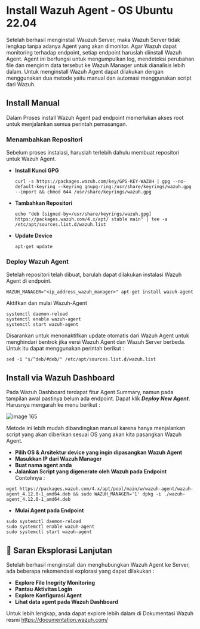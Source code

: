 # Install Wazuh Agent - OS Ubuntu 22.04
Setelah berhasil menginstall Wauzuh Server, maka Wazuh Server tidak lengkap tanpa adanya Agent yang akan dimonitor. Agar Wazuh dapat monitoring terhadap endpoint, setiap endpoint haruslah diinstall Wazuh Agent. Agent ini berfungsi untuk mengumpulkan log, mendeteksi perubahan file dan mengirim data tersebut ke Wazuh Manager untuk dianalisis lebih dalam. Untuk menginstall Wazuh Agent dapat dilakukan dengan menggunakan dua metode yaitu manual dan automasi menggunakan script dari Wazuh.

## Install Manual
Dalam Proses install Wazuh Agent pad endpoint memerlukan akses root untuk menjalankan semua perintah pemasangan. 
### Menambahkan Repositori
Sebelum proses instalasi, haruslah terlebih dahulu membuat repositori untuk Wazuh Agent.
- **Install Kunci GPG**
  ```
  curl -s https://packages.wazuh.com/key/GPG-KEY-WAZUH | gpg --no-default-keyring --keyring gnupg-ring:/usr/share/keyrings/wazuh.gpg --import && chmod 644 /usr/share/keyrings/wazuh.gpg
  ```
- **Tambahkan Repositori**
  ```
  echo "deb [signed-by=/usr/share/keyrings/wazuh.gpg] https://packages.wazuh.com/4.x/apt/ stable main" | tee -a /etc/apt/sources.list.d/wazuh.list
  ```
- **Update Device**
  ```
  apt-get update
  ```
### Deploy Wazuh Agent 
Setelah repositori telah dibuat, barulah dapat dilakukan instalasi Wazuh Agent di endpoint.
```
WAZUH_MANAGER="<ip_address_wazuh_manager>" apt-get install wazuh-agent
```
Aktifkan dan mulai Wazuh-Agent
```
systemctl daemon-reload
systemctl enable wazuh-agent
systemctl start wazuh-agent
```
Disarankan untuk menonaktifkan update otomatis dari Wazuh Agent untuk menghindari bentrok jika versi Wazuh Agent dan Wazuh Server berbeda. Untuk itu dapat menggunakan perintah berikut :
```
sed -i "s/^deb/#deb/" /etc/apt/sources.list.d/wazuh.list
```

## Install via Wazuh Dashboard
Pada Wazuh Dashboard terdapat fitur Agent Summary, namun pada tampilan awal pastinya belum ada endpoint. Dapat klik **_Deploy New Agent_**. Harusnya mengarah ke menu berikut :

![image 165](https://github.com/user-attachments/assets/caeca90f-190e-4a6c-9f27-d8af319684b8)

Metode ini lebih mudah dibandingkan manual karena hanya menjalankan script yang akan diberikan sesuai OS yang akan kita pasangkan Wazuh Agent. 
- **Pilih OS & Arsitektur device yang ingin dipasangkan Wazuh Agent**
- **Masukkan IP dari Wazuh Manager**
- **Buat nama agent anda**
- **Jalankan Script yang digenerate oleh Wazuh pada Endpoint**
Contohnya :
```
wget https://packages.wazuh.com/4.x/apt/pool/main/w/wazuh-agent/wazuh-agent_4.12.0-1_amd64.deb && sudo WAZUH_MANAGER='1' dpkg -i ./wazuh-agent_4.12.0-1_amd64.deb
```
- **Mulai Agent pada Endpoint**
```
sudo systemctl daemon-reload
sudo systemctl enable wazuh-agent
sudo systemctl start wazuh-agent
```

## 🔎 Saran Eksplorasi Lanjutan
Setelah berhasil menginstall dan menghubungkan Wazuh Agent ke Server, ada beberapa rekomendasi explorasi yang dapat dilakukan :
- **Explore File Inegrity Monitoring**
- **Pantau Aktivitas Login**
- **Explore Konfigurasi Agent**
- **Lihat data agent pada Wazuh Dashboard**

Untuk lebih lengkap, anda dapat explore lebih dalam di Dokumentasi Wazuh resmi https://documentation.wazuh.com/



